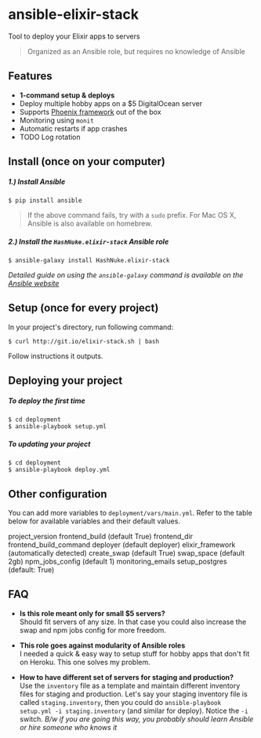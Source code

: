 # ansible-elixir-stack

Tool to deploy your Elixir apps to servers

> Organized as an Ansible role, but requires no knowledge of Ansible

## Features

* **1-command setup & deploys**
* Deploy multiple hobby apps on a $5 DigitalOcean server
* Supports [Phoenix framework](http://phoenixframework.org) out of the box
* Monitoring using `monit`
* Automatic restarts if app crashes
* TODO Log rotation

## Install (once on your computer)

##### 1.) Install Ansible

```shell
$ pip install ansible
```

> If the above command fails, try with a `sudo` prefix.
> For Mac OS X, Ansible is also available on homebrew.

##### 2.) Install the `HashNuke.elixir-stack` Ansible role

```shell
$ ansible-galaxy install HashNuke.elixir-stack
```

*Detailed guide on using the `ansible-galaxy` command is available on the [Ansible website](http://docs.ansible.com/galaxy.html#installing-roles)*

## Setup (once for every project)

In your project's directory, run following command:

```shell
$ curl http://git.io/elixir-stack.sh | bash
```

Follow instructions it outputs.

## Deploying your project

##### To deploy the first time

```sh-session
$ cd deployment
$ ansible-playbook setup.yml
```

##### To updating your project

```shell
$ cd deployment
$ ansible-playbook deploy.yml
```

## Other configuration

You can add more variables to `deployment/vars/main.yml`. Refer to the table below for available variables and their default values.


project_version
frontend_build (default True)
frontend_dir
frontend_build_command
deployer (default deployer)
elixir_framework (automatically detected)
create_swap (default True)
swap_space (default 2gb)
npm_jobs_config (default 1)
monitoring_emails
setup_postgres (default: True)

## FAQ

* **Is this role meant only for small $5 servers?**  
Should fit servers of any size. In that case you could also increase the swap and npm jobs config for more freedom.

* **This role goes against modularity of Ansible roles**  
I needed a quick & easy way to setup stuff for hobby apps that don't fit on Heroku. This one solves my problem.

* **How to have different set of servers for staging and production?**  
Use the `inventory` file as a template and maintain different inventory files for staging and production. Let's say your staging inventory file is called `staging.inventory`, then you could do `ansible-playbook setup.yml -i staging.inventory` (and similar for deploy). Notice the `-i` switch. *B/w if you are going this way, you probably should learn Ansible or hire someone who knows it*
